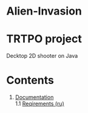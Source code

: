 # Alien-Invasion
# TRTPO project

Decktop 2D shooter on Java
# Contents
1. [Documentation](https://github.com/Kyrsor/Alien-Invasion/tree/master/Documents/Requirements) <br>
  1.1 [Reqirements (ru)](https://github.com/Kyrsor/Alien-Invasion/blob/master/Documents/Requirements/Requirements.md) <br>
 
